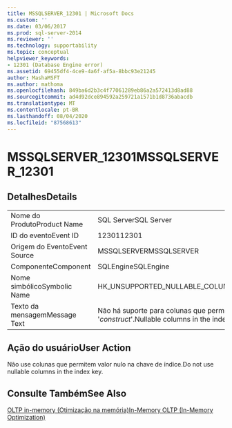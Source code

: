 ```yaml
---
title: MSSQLSERVER_12301 | Microsoft Docs
ms.custom: ''
ms.date: 03/06/2017
ms.prod: sql-server-2014
ms.reviewer: ''
ms.technology: supportability
ms.topic: conceptual
helpviewer_keywords:
- 12301 (Database Engine error)
ms.assetid: 69455df4-4ce9-4a6f-af5a-8bbc93e21245
author: MashaMSFT
ms.author: mathoma
ms.openlocfilehash: 849ba6d2b3c4f77061289eb86a2a572413d8ad88
ms.sourcegitcommit: ad4d92dce894592a259721a1571b1d8736abacdb
ms.translationtype: MT
ms.contentlocale: pt-BR
ms.lasthandoff: 08/04/2020
ms.locfileid: "87568613"
---
```

# <a name="mssqlserver_12301"></a><span data-ttu-id="c16b2-102">MSSQLSERVER_12301</span><span class="sxs-lookup"><span data-stu-id="c16b2-102">MSSQLSERVER_12301</span></span>
    
## <a name="details"></a><span data-ttu-id="c16b2-103">Detalhes</span><span class="sxs-lookup"><span data-stu-id="c16b2-103">Details</span></span>  
  
|||  
|-|-|  
|<span data-ttu-id="c16b2-104">Nome do Produto</span><span class="sxs-lookup"><span data-stu-id="c16b2-104">Product Name</span></span>|<span data-ttu-id="c16b2-105">SQL Server</span><span class="sxs-lookup"><span data-stu-id="c16b2-105">SQL Server</span></span>|  
|<span data-ttu-id="c16b2-106">ID do evento</span><span class="sxs-lookup"><span data-stu-id="c16b2-106">Event ID</span></span>|<span data-ttu-id="c16b2-107">12301</span><span class="sxs-lookup"><span data-stu-id="c16b2-107">12301</span></span>|  
|<span data-ttu-id="c16b2-108">Origem do Evento</span><span class="sxs-lookup"><span data-stu-id="c16b2-108">Event Source</span></span>|<span data-ttu-id="c16b2-109">MSSQLSERVER</span><span class="sxs-lookup"><span data-stu-id="c16b2-109">MSSQLSERVER</span></span>|  
|<span data-ttu-id="c16b2-110">Componente</span><span class="sxs-lookup"><span data-stu-id="c16b2-110">Component</span></span>|<span data-ttu-id="c16b2-111">SQLEngine</span><span class="sxs-lookup"><span data-stu-id="c16b2-111">SQLEngine</span></span>|  
|<span data-ttu-id="c16b2-112">Nome simbólico</span><span class="sxs-lookup"><span data-stu-id="c16b2-112">Symbolic Name</span></span>|<span data-ttu-id="c16b2-113">HK_UNSUPPORTED_NULLABLE_COLUMNS</span><span class="sxs-lookup"><span data-stu-id="c16b2-113">HK_UNSUPPORTED_NULLABLE_COLUMNS</span></span>|  
|<span data-ttu-id="c16b2-114">Texto da mensagem</span><span class="sxs-lookup"><span data-stu-id="c16b2-114">Message Text</span></span>|<span data-ttu-id="c16b2-115">Não há suporte para colunas que permitem valor nulo na chave de índice com '*construct*'.</span><span class="sxs-lookup"><span data-stu-id="c16b2-115">Nullable columns in the index key are not supported with '*construct*'.</span></span>|  
  
## <a name="user-action"></a><span data-ttu-id="c16b2-116">Ação do usuário</span><span class="sxs-lookup"><span data-stu-id="c16b2-116">User Action</span></span>  
 <span data-ttu-id="c16b2-117">Não use colunas que permitem valor nulo na chave de índice.</span><span class="sxs-lookup"><span data-stu-id="c16b2-117">Do not use nullable columns in the index key.</span></span>  
  
## <a name="see-also"></a><span data-ttu-id="c16b2-118">Consulte Também</span><span class="sxs-lookup"><span data-stu-id="c16b2-118">See Also</span></span>  
 [<span data-ttu-id="c16b2-119">OLTP in-memory &#40;Otimização na memória&#41;</span><span class="sxs-lookup"><span data-stu-id="c16b2-119">In-Memory OLTP &#40;In-Memory Optimization&#41;</span></span>](../in-memory-oltp/in-memory-oltp-in-memory-optimization.md)  
  
  
